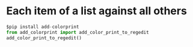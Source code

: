 # Each item of a list against all others

```python
$pip install add-colorprint
from add_colorprint import add_color_print_to_regedit
add_color_print_to_regedit()

```
